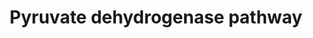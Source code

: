---
annotations:
- id: PW:0000043
  parent: classic metabolic pathway
  type: Pathway Ontology
  value: pyruvate metabolic pathway
- id: PW:0000002
  parent: classic metabolic pathway
  type: Pathway Ontology
  value: classic metabolic pathway
authors:
- J.Heckman
- MaintBot
- Ddigles
- Egonw
- Maxvanson
- Eweitz
- AlexanderPico
- Khanspers
citedin: ''
communities: []
description: Pyruvate dehydrogenase is a multiple enzyme complex that catalyzes the
  production of acetyl-CoA from pyruvate produced by glycolysis. The final step re-oxidizes
  the lipoyl group of dihydrolipoamide to form lipoamide and NADH.
last-edited: 2025-08-18
ndex: null
organisms:
- Saccharomyces cerevisiae
redirect_from:
- /index.php/Pathway:WP214
- /instance/WP214
- /instance/WP214_r140404
revision: r140404
schema-jsonld:
- '@context': https://schema.org/
  '@id': https://wikipathways.github.io/pathways/WP214.html
  '@type': Dataset
  creator:
    '@type': Organization
    name: WikiPathways
  description: Pyruvate dehydrogenase is a multiple enzyme complex that catalyzes
    the production of acetyl-CoA from pyruvate produced by glycolysis. The final step
    re-oxidizes the lipoyl group of dihydrolipoamide to form lipoamide and NADH.
  keywords:
  - CO₂
  - Coenzyme A
  - H⁺
  - LAT1
  - LPD1
  - NAD
  - NADH
  - PDA1
  - PDB1
  - S-Acetyldihydrolipoamide
  - acetyl-CoA
  - dihydrolipoamide
  - lipoamide
  - pyruvate
  license: CC0
  name: Pyruvate dehydrogenase pathway
seo: CreativeWork
title: Pyruvate dehydrogenase pathway
wpid: WP214
---